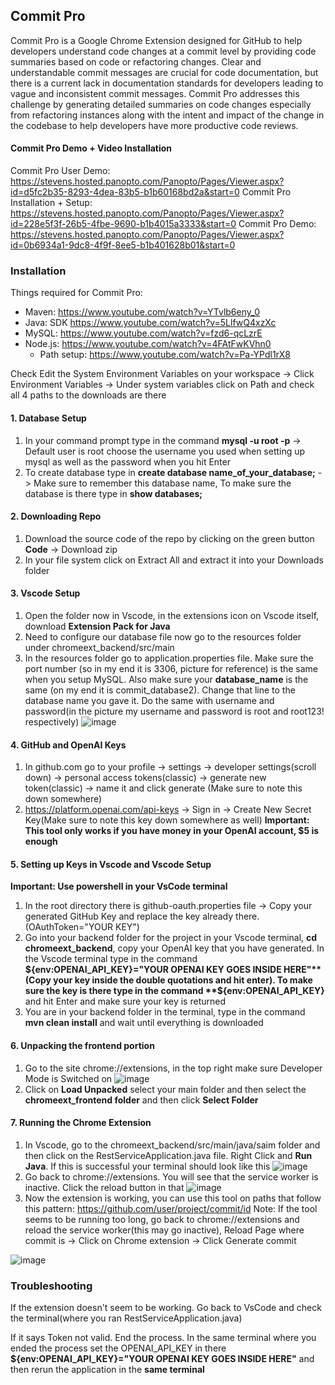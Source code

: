 ## Commit Pro
Commit Pro is a Google Chrome Extension designed for GitHub to help developers understand code changes at a commit level by providing code summaries based on code or refactoring changes. Clear and understandable commit messages are crucial for code documentation, but there is a current lack in documentation standards for developers leading to vague and inconsistent commit messages. Commit Pro addresses this challenge by generating detailed summaries on code changes especially from refactoring instances along with the intent and impact of the change in the codebase to help developers have more productive code reviews.

#### Commit Pro Demo + Video Installation
Commit Pro User Demo: https://stevens.hosted.panopto.com/Panopto/Pages/Viewer.aspx?id=d5fc2b35-8293-4dea-83b5-b1b60168bd2a&start=0
Commit Pro Installation + Setup: https://stevens.hosted.panopto.com/Panopto/Pages/Viewer.aspx?id=228e5f3f-26b5-4fbe-9690-b1b4015a3333&start=0
Commit Pro Demo: https://stevens.hosted.panopto.com/Panopto/Pages/Viewer.aspx?id=0b6934a1-9dc8-4f9f-8ee5-b1b401628b01&start=0

### Installation
Things required for Commit Pro:
- Maven: https://www.youtube.com/watch?v=YTvlb6eny_0
- Java: SDK https://www.youtube.com/watch?v=5LlfwQ4xzXc
- MySQL: https://www.youtube.com/watch?v=fzd6-qcLzrE
- Node.js: https://www.youtube.com/watch?v=4FAtFwKVhn0
  - Path setup: https://www.youtube.com/watch?v=Pa-YPdl1rX8
 
Check Edit the System Environment Variables on your workspace -> Click Environment Variables -> Under system variables click on Path and check all 4 paths to the downloads are there
 
#### 1. Database Setup
1. In your command prompt type in the command **mysql -u root -p** -> Default user is root choose the username you used when setting up mysql as well as the password when you hit Enter
2. To create database type in **create database name_of_your_database;** -> Make sure to remember this database name, To make sure the database is there type in **show databases;**

#### 2. Downloading Repo
1.  Download the source code of the repo by clicking on the green button **Code** -> Download zip
2.  In your file system click on Extract All and extract it into your Downloads folder

#### 3. Vscode Setup
1. Open the folder now in Vscode, in the extensions icon on Vscode itself, download **Extension Pack for Java**
2. Need to configure our database file now go to the resources folder under chromeext_backend/src/main
3. In the resources folder go to application.properties file. Make sure the port number (so in my end it is 3306, picture for reference) is the same when you setup MySQL. Also make sure your **database_name** is the same (on my end it is commit_database2). Change that line to the database name you gave it. Do the same with username and password(in the picture my username and password is root and root123! respectively)
   ![image](https://github.com/user-attachments/assets/6230e7f0-0402-4ab8-9505-4b803e446ed3)

#### 4. GitHub and OpenAI Keys
1. In github.com go to your profile -> settings -> developer settings(scroll down) -> personal access tokens(classic) -> generate new token(classic) -> name it and click generate (Make sure to note this down somewhere)
2. https://platform.openai.com/api-keys -> Sign in -> Create New Secret Key(Make sure to note this key down somewhere as well) **Important: This tool only works if you have money in your OpenAI account, $5 is enough**

#### 5. Setting up Keys in Vscode and Vscode Setup
**Important: Use powershell in your VsCode terminal**
1. In the root directory there is github-oauth.properties file -> Copy your generated GitHub Key and replace the key already there. (OAuthToken="YOUR KEY")
2. Go into your backend folder for the project in your Vscode terminal, **cd chromeext_backend**, copy your OpenAI key that you have generated. In the Vscode terminal type in the command **${env:OPENAI_API_KEY}="YOUR OPENAI KEY GOES INSIDE HERE"** (Copy your key inside the double quotations and hit enter). To make sure the key is there type in the command **${env:OPENAI_API_KEY}** and hit Enter and make sure your key is returned
3. You are in your backend folder in the terminal, type in the command **mvn clean install** and wait until everything is downloaded

#### 6. Unpacking the frontend portion
1. Go to the site chrome://extensions, in the top right make sure Developer Mode is Switched on
   ![image](https://github.com/user-attachments/assets/4faacbd8-9a7a-4436-a6d4-e88588890f64)
2. Click on **Load Unpacked** select your main folder and then select the **chromeext_frontend folder** and then click **Select Folder**

#### 7. Running the Chrome Extension
1. In Vscode, go to the chromeext_backend/src/main/java/saim folder and then click on the RestServiceApplication.java file. Right Click and **Run Java**. If this is successful your terminal should look like this
![image](https://github.com/user-attachments/assets/ba525dba-5192-41e0-8b18-1a319f852e9a)
2. Go back to chrome://extensions. You will see that the service worker is inactive. Click the reload button in that
   ![image](https://github.com/user-attachments/assets/1b3c7020-f370-47db-9deb-d34bcd769728)
3. Now the extension is working, you can use this tool on paths that follow this pattern: https://github.com/user/project/commit/id
Note: If the tool seems to be running too long, go back to chrome://extensions and reload the service worker(this may go inactive), Reload Page where commit is -> Click on Chrome extension -> Click Generate commit
   
![image](https://github.com/user-attachments/assets/9804278a-1b2e-44a7-bcbc-b3f17d348884)


### Troubleshooting
If the extension doesn't seem to be working. Go back to VsCode and check the terminal(where you ran RestServiceApplication.java)

If it says Token not valid. End the process. In the same terminal where you ended the process set the OPENAI_API_KEY in there **${env:OPENAI_API_KEY}="YOUR OPENAI KEY GOES INSIDE HERE"** and then rerun the application in the **same terminal**


   


